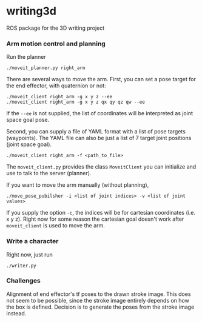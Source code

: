 # writing3d
ROS package for the 3D writing project

### Arm motion control and planning
Run the planner
```
./moveit_planner.py right_arm
```
There are several ways to move the arm. First, you can set a pose target for the end effector, with quaternion or not:
```
./moveit_client right_arm -g x y z --ee
./moveit_client right_arm -g x y z qx qy qz qw --ee
```
If the `--ee` is not supplied, the list of coordinates will be interpreted as joint space goal pose.

Second, you can supply a file of YAML format with a list of pose targets (waypoints).
The YAML file can also be just a list of 7 target joint positions (joint space goal).
```
./moveit_client right_arm -f <path_to_file>
```
The `moveit_client.py` provides the class `MoveitClient` you can initialize and use to talk to the server (planner).

If you want to move the arm manually (without planning),
```
./movo_pose_pubilsher -i <list of joint indices> -v <list of joint values>
```
If you supply the option `-c`, the indices will be for cartesian coordinates (i.e. x y z). Right now for some reason the
cartesian goal doesn't work after `moveit_client` is used to move the arm.

### Write a character
Right now, just run
```
./writer.py
```


### Challenges

Alignment of end effector's tf poses to the drawn stroke image. This does not seem
to be possible, since the stroke image entirely depends on how the box is defined.
Decision is to generate the poses from the stroke image instead.